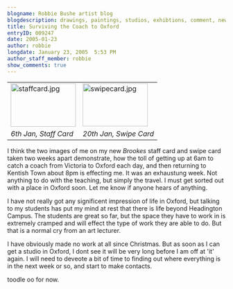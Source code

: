 ```yaml
---
blogname: Robbie Bushe artist blog
blogdescription: drawings, paintings, studios, exhibtions, comment, news as they happen to Robbie Bushe
title: Surviving the Coach to Oxford
entryID: 009247
date: 2005-01-23
author: robbie
longdate: January 23, 2005  5:53 PM
author_staff_member: robbie
show_comments: true
---
```


<table><tr><td><img alt="staffcard.jpg" src="http://mtengine.pumpernickle.net/mt_pages/robbiebushe/previously/staffcard.jpg" width="150" height="100" /></td><td><img alt="swipecard.jpg" src="http://mtengine.pumpernickle.net/mt_pages/robbiebushe/previously/swipecard.jpg" width="150" height="99" /></td></tr><tr><td><em>6th Jan, Staff Card</em></td><td><em>20th Jan, Swipe Card</em></td></tr></table>

<p>I think the two images of me on my new <em>Brookes</em> staff card and swipe card taken two weeks apart demonstrate, how the toll of getting up at 6am to catch a coach from Victoria to Oxford each day, and then returning to Kentish Town about 8pm is effecting me. It was an exhaustung week. Not anything to do with the teaching, but simply the travel. I must get sorted out with a place in Oxford soon. Let me know if anyone hears of anything.</p>

<p>I have not really got any significent impression of life in Oxford, but talking to my students has put my mind at rest that there is life beyond Headington Campus. The students are great so far, but the space they have to work in is extremely cramped and will effect the type of work they are able to do. But that is a normal cry from an art lecturer. </p>

<p>I have obviously made no work at all since Christmas. But as soon as I can get a studio in Oxford, I dont see it will be very long before I am off at 'it' again. I will need to deveote a bit of time to finding out where everything is in the next week or so, and start to make contacts.</p>

<p>toodle oo for now.</p>

